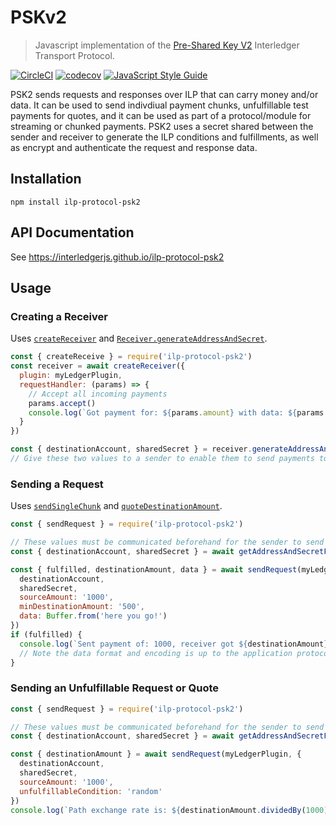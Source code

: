 # PSKv2
> Javascript implementation of the [Pre-Shared Key V2](https://github.com/interledger/rfcs/blob/master/0025-pre-shared-key-2/0025-pre-shared-key-2.md) Interledger Transport Protocol.

[![CircleCI](https://circleci.com/gh/interledgerjs/ilp-protocol-psk2.svg?style=shield)](https://circleci.com/gh/interledgerjs/ilp-protocol-psk2)
[![codecov](https://codecov.io/gh/interledgerjs/ilp-protocol-psk2/branch/master/graph/badge.svg)](https://codecov.io/gh/interledgerjs/ilp-protocol-psk2)
[![JavaScript Style Guide](https://img.shields.io/badge/code_style-standard-brightgreen.svg)](https://standardjs.com)

PSK2 sends requests and responses over ILP that can carry money and/or data. It can be used to send indivdiual payment chunks, unfulfillable test payments for quotes, and it can be used as part of a protocol/module for streaming or chunked payments. PSK2 uses a secret shared between the sender and receiver to generate the ILP conditions and fulfillments, as well as encrypt and authenticate the request and response data.

## Installation

```shell
npm install ilp-protocol-psk2
```

## API Documentation

See https://interledgerjs.github.io/ilp-protocol-psk2

## Usage

### Creating a Receiver

Uses [`createReceiver`](https://interledgerjs.github.io/ilp-protocol-psk2/modules/_receiver_.html#createreceiver) and [`Receiver.generateAddressAndSecret`](https://interledgerjs.github.io/ilp-protocol-psk2/classes/_receiver_.receiver.html#generateaddressandsecret).

```js
const { createReceive } = require('ilp-protocol-psk2')
const receiver = await createReceiver({
  plugin: myLedgerPlugin,
  requestHandler: (params) => {
    // Accept all incoming payments
    params.accept()
    console.log(`Got payment for: ${params.amount} with data: ${params.data.toString()}`)
  }
})

const { destinationAccount, sharedSecret } = receiver.generateAddressAndSecret()
// Give these two values to a sender to enable them to send payments to this Receiver
```

### Sending a Request

Uses [`sendSingleChunk`](https://interledgerjs.github.io/ilp-protocol-psk2/modules/_sender_.html#sendsinglechunk) and [`quoteDestinationAmount`](https://interledgerjs.github.io/ilp-protocol-psk2/modules/_sender_.html#quotedestinationamount).

```js
const { sendRequest } = require('ilp-protocol-psk2')

// These values must be communicated beforehand for the sender to send a payment
const { destinationAccount, sharedSecret } = await getAddressAndSecretFromReceiver()

const { fulfilled, destinationAmount, data } = await sendRequest(myLedgerPlugin, {
  destinationAccount,
  sharedSecret,
  sourceAmount: '1000',
  minDestinationAmount: '500',
  data: Buffer.from('here you go!')
})
if (fulfilled) {
  console.log(`Sent payment of: 1000, receiver got ${destinationAmount} and responded with the message: ${data.toString('utf8')}`)
  // Note the data format and encoding is up to the application protocol / module
}
```

### Sending an Unfulfillable Request or Quote

```js
const { sendRequest } = require('ilp-protocol-psk2')

// These values must be communicated beforehand for the sender to send a payment
const { destinationAccount, sharedSecret } = await getAddressAndSecretFromReceiver()

const { destinationAmount } = await sendRequest(myLedgerPlugin, {
  destinationAccount,
  sharedSecret,
  sourceAmount: '1000',
  unfulfillableCondition: 'random'
})
console.log(`Path exchange rate is: ${destinationAmount.dividedBy(1000)}`
```
